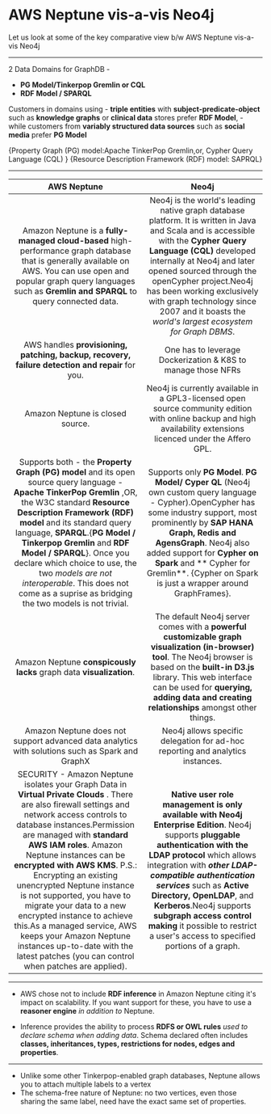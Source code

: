 # AWS Neptune vis-a-vis Neo4j

Let us look at some of the key comparative view b/w AWS Neptune vis-a-vis Neo4j

***
2 Data Domains for GraphDB -
- **PG Model/Tinkerpop Gremlin or CQL**
- **RDF Model / SPARQL**

Customers in domains using 
	- **triple entities** with **subject-predicate-object** such as **knowledge graphs** or **clinical data** stores prefer **RDF Model**,
	- while customers from **variably structured data sources** such as **social media** prefer **PG Model**
	
{Property Graph (PG) model:Apache TinkerPop Gremlin,or, Cypher Query Language (CQL) }
{Resource Description Framework (RDF) model: SAPRQL}
***


|**AWS Neptune** | **Neo4j** | 
| :--: | :--: |
|Amazon Neptune is a **fully-managed cloud-based** high-performance graph database that is generally available on AWS. You can use open and popular graph query languages such as **Gremlin and SPARQL** to query connected data.|Neo4j is the world's leading native graph database platform. It is written in Java and Scala and is accessible with the **Cypher Query Language (CQL)** developed internally at Neo4j and later opened sourced through the openCypher project.Neo4j has been working exclusively with graph technology since 2007 and it boasts the *world's largest ecosystem for Graph DBMS*.|
|AWS handles **provisioning, patching, backup, recovery, failure detection and repair** for you.|One has to leverage Dockerization & K8S to manage those NFRs |
|Amazon Neptune is closed source.|Neo4j is currently available in a GPL3-licensed open source community edition with online backup and high availability extensions licenced under the Affero GPL.|
|Supports both -  the **Property Graph (PG) model** and its open source query language - **Apache TinkerPop Gremlin** ,OR, the W3C standard **Resource Description Framework (RDF) model** and its standard query language, **SPARQL**.{**PG Model / Tinkerpop Gremlin** and  **RDF Model / SPARQL**}. Once you declare which choice to use, the two *models are not interoperable*. This does not come as a suprise as bridging the two models is not trivial. |Supports only **PG Model**. **PG Model/ Cyper QL** (Neo4j own custom query language - Cypher).OpenCypher has some industry support, most prominently by **SAP HANA Graph, Redis and AgensGraph**. Neo4j also added support for **Cypher on Spark** and ** Cypher for Gremlin**. {Cypher on Spark is just a wrapper around GraphFrames}. |
|Amazon Neptune **conspicously lacks** graph data **visualization**.|The default Neo4j server comes with a **powerful customizable graph visualization (in-browser) tool**. The Neo4j browser is based on the **built-in D3.js** library. This web interface can be used for **querying, adding data and creating relationships** amongst other things.|
|Amazon Neptune does not support advanced data analytics with solutions such as Spark and GraphX|Neo4j allows specific delegation for ad-hoc reporting and analytics instances. |
|SECURITY - Amazon Neptune isolates your Graph Data in **Virtual Private Clouds** . There are also firewall settings and network access controls to database instances.Permission are managed with **standard AWS IAM roles**. Amazon Neptune instances can be **encrypted with AWS KMS**. P.S.: Encrypting an existing unencrypted Neptune instance is not supported, you have to migrate your data to a new encrypted instance to achieve this.As a managed service, AWS keeps your Amazon Neptune instances up-to-date with the latest patches (you can control when patches are applied).|**Native user role management is only available with Neo4j Enterprise Edition**. Neo4j supports **pluggable authentication with the LDAP protocol** which allows integration with ***other LDAP-compatible authentication services*** such as **Active Directory, OpenLDAP**, and  **Kerberos**.Neo4j supports **subgraph access control making** it possible to restrict a user's access to specified portions of a graph.|

***
- AWS chose not to include **RDF inference** in Amazon Neptune citing it's impact on scalability. If you want support for these, you have to use a **reasoner engine** *in addition to* Neptune.

- Inference provides the ability to process **RDFS or OWL rules** *used to declare schema when adding data*. Schema declared often includes **classes, inheritances, types, restrictions for nodes, edges and properties**.
***

- Unlike some other Tinkerpop-enabled graph databases, Neptune allows you to attach multiple labels to a vertex
- The schema-free nature of Neptune: no two vertices, even those sharing the same label, need have the exact same set of properties.


